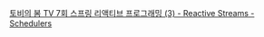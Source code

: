 [토비의 봄 TV 7회 스프링 리액티브 프로그래밍 (3) - Reactive Streams - Schedulers](https://www.youtube.com/watch?v=Wlqu1xvZCak)
